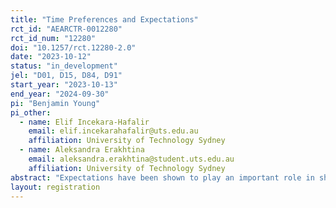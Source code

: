```yaml
---
title: "Time Preferences and Expectations"
rct_id: "AEARCTR-0012280"
rct_id_num: "12280"
doi: "10.1257/rct.12280-2.0"
date: "2023-10-12"
status: "in_development"
jel: "D01, D15, D84, D91"
start_year: "2023-10-13"
end_year: "2024-09-30"
pi: "Benjamin Young"
pi_other:
  - name: Elif Incekara-Hafalir
    email: elif.incekarahafalir@uts.edu.au
    affiliation: University of Technology Sydney
  - name: Aleksandra Erakhtina
    email: aleksandra.erakhtina@student.uts.edu.au
    affiliation: University of Technology Sydney
abstract: "Expectations have been shown to play an important role in shaping individual behavior. However, little work has investigated the role that expectations regarding the timing of outcomes play in intertemporal decision making. We conduct a study to in which we exogenously manipulate subjects' expectations of when they will receive payment. Our objective is to test whether the elicited time preferences of individuals are affected by these expectations in a way that is consistent with our hypotheses, which are motivated by a simple application of the theory of expectations-based reference-dependent preferences (Koszegi and Rabin, 2006; 2007) applied to intertemporal choice problems."
layout: registration
---
```


